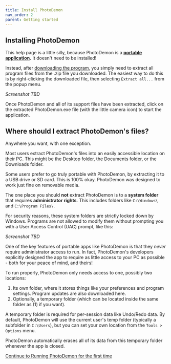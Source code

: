 ```yaml
---
title: Install PhotoDemon
nav_order: 2
parent: Getting started
---
```


## Installing PhotoDemon

This help page is a little silly, because PhotoDemon is a **[portable application](https://en.wikipedia.org/wiki/Portable_application).**  It doesn't need to be installed!

Instead, after [downloading the program](./download-photodemon), you simply need to extract all program files from the .zip file you downloaded.  The easiest way to do this is by right-clicking the downloaded file, then selecting `Extract all...` from the popup menu.

*Screenshot TBD*

Once PhotoDemon and all of its support files have been extracted, click on the extracted PhotoDemon.exe file (with the little camera icon) to start the application.

## Where should I extract PhotoDemon's files?

Anywhere you want, with one exception.

Most users extract PhotoDemon's files into an easily accessible location on their PC.  This might be the Desktop folder, the Documents folder, or the Downloads folder.  

Some users prefer to go truly portable with PhotoDemon, by extracting it to a USB drive or SD card.  This is 100% okay.  PhotoDemon was designed to work just fine on removable media.

The one place you should **not** extract PhotoDemon is to a **system folder** that requires **administrator rights**.  This includes folders like `C:\Windows\` and `C:\Program Files\`.  

For security reasons, these system folders are strictly locked down by Windows.  Programs are not allowed to modify them without prompting you with a User Access Control (UAC) prompt, like this:

*Screenshot TBD*

One of the key features of portable apps like PhotoDemon is that they *never* require administrator access to run.  In fact, PhotoDemon's developers explicitly designed the app to require as little access to your PC as possible - both for your peace of mind, and theirs!  

To run properly, PhotoDemon only needs access to one, possibly two locations:

1) Its own folder, where it stores things like your preferences and program settings.  Program updates are also downloaded here.
2) Optionally, a temporary folder (which can be located inside the same folder as (1) if you want).  

A temporary folder is required for per-session data like Undo/Redo data.  By default, PhotoDemon will use the current user's temp folder (typically a subfolder in `C:\Users`), but you can set your own location from the `Tools > Options` menu.

PhotoDemon automatically erases all of its data from this temporary folder whenever the app is closed.




[Continue to Running PhotoDemon for the first time](./first-run)
